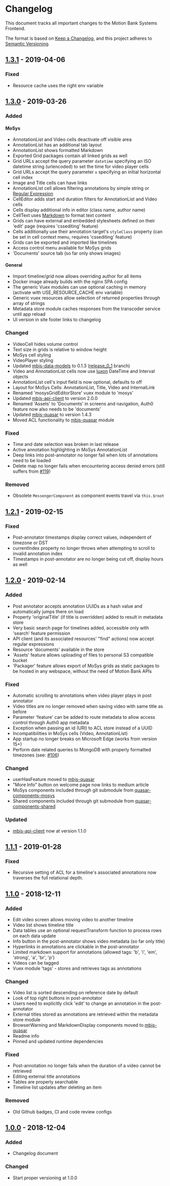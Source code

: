 # Changelog

This document tracks all important changes to the Motion
Bank Systems Frontend.

The format is based on
[Keep a Changelog](https://keepachangelog.com/en/1.0.0/),
and this project adheres to
[Semantic Versioning](https://semver.org/spec/v2.0.0.html).

## [1.3.1] - 2019-04-06

### Fixed

- Resource cache uses the right env variable


## [1.3.0] - 2019-03-26

### Added

#### MoSys

- AnnotationList and Video cells deactivate off visible area
- AnnotationList has an additional tab layout
- AnnotationList shows formatted Markdown
- Exported Grid packages contain all linked grids as well
- Grid URLs accept the query parameter `datetime` specifying an
ISO datetime string (urlencoded) to set the time for video
player cells
- Grid URLs accept the query parameter `x` specifying an initial
horizontal cell index
- Image and Title cells can have links
- AnnotationList cell allows filtering annotations by simple
string or [Regular Expression](https://www.regular-expressions.info/quickstart.html)
- CellEditor adds start and duration filters for AnnotationList
and Video cells
- Cells display additional info in editor (class name, author name)
- CellText uses [Markdown](https://github.com/adam-p/markdown-here/wiki/Markdown-Cheatsheet)
to format text content
- Grids can have external and embedded stylesheets
defined on their 'edit' page (requires 'cssediting' feature)
- Cells additionally use their annotation target's
`styleClass` property (can be set in cell context menu,
requires 'cssediting' feature)
- Grids can be exported and imported like timelines
- Access control menu available for MoSys grids
- 'Documents' source tab (so far only shows images)

#### General

- Import timeline/grid now allows overriding author for all items
- Docker image already builds with the nginx SPA config
- The generic Vuex modules can use optional caching in memory
(activate with USE_RESOURCE_CACHE env variable)
- Generic vuex resources allow selection of returned
properties through array of strings
- Metadata store module caches responses from the
transcoder service until app reload
- UI version in site footer links to changelog

### Changed

- VideoCell hides volume control
- Text size in grids is relative to window height
- MoSys cell styling
- VideoPlayer styling
- Updated [mbjs-data-models](https://gitlab.rlp.net/motionbank/mbjs/data-models)
to 0.1.3 ([release_0_1](https://gitlab.rlp.net/motionbank/mbjs/data-models/commits/release_0_1)
branch)
- Video and AnnotationList cells now use [luxon](https://moment.github.io/luxon/)
DateTime and Interval objects
- AnnotationList cell's input field is now optional, defaults to off 
- Layout for MoSys Cells: AnnotationList, Title, Video and InternalLink
- Renamed 'mosysGridEditorStore' vuex module to 'mosys'
- Updated
[mbjs-api-client](https://gitlab.rlp.net/motionbank/mbjs/api-client)
to version 2.0.0
- Renamed 'Assets' to 'Documents' in screens and
navigation, Auth0 feature now also needs to be 'documents'
- Updated
[mbjs-quasar](https://gitlab.rlp.net/motionbank/mbjs/quasar)
to version 1.4.3
- Moved ACL functionality to
[mbjs-quasar](https://gitlab.rlp.net/motionbank/mbjs/quasar)
module

### Fixed

- Time and date selection was broken in last release
- Active annotation highlighting in MoSys AnnotationList
- Deep links into post-annotator no longer fail when
lots of annotations need to be loaded
- Delete map no longer fails when encountering access
denied errors (still suffers from
[#119](https://gitlab.rlp.net/motionbank/systems-frontend/issues/119))

### Removed

- Obsolete `MessengerComponent` as component events travel
via `this.$root`


## [1.2.1] - 2019-02-15

### Fixed

- Post-annotator timestamps display correct values,
independent of timezone or DST
- currentIndex property no longer throws when attempting
to scroll to invalid annotation index
- Timestamps in post-annotator are no longer being cut
off, display hours as well


## [1.2.0] - 2019-02-14

### Added

- Post annotator accepts annotation UUIDs as a hash
value and automatically jumps there on load
- Property 'originalTitle' (if title is overridden)
added to result in metadata store
- Very basic search page for timelines added,
accessible only with 'search' feature permission
- API client (and its associated resources' "find"
actions) now accept regular expressions
- Resource 'documents' available in the store
- 'Assets' feature allows uploading of files to
personal S3 compatible bucket
- 'Packager' feature allows export of MoSys grids
as static packages to be hosted in any webspace,
without the need of Motion Bank APIs

### Fixed

- Automatic scrolling to annotations when video
player plays in post annotator
- Video titles are no longer removed when saving
video with same title as before
- Parameter 'feature' can be added to route metadata
to allow access control through Auth0 app metadata
- Exception when passing an id (URI) to ACL store
instead of a UUID
- Incompatibilities in MoSys cells (Video,
AnnotationList)
- App startup no longer breaks on Microsoft Edge
(works from version 15+)
- Perform date related queries to MongoDB with
properly formatted timezones (see:
[#106](https://gitlab.rlp.net/motionbank/systems-frontend/issues/106))

### Changed

- userHasFeature moved to
[mbjs-quasar](https://gitlab.rlp.net/motionbank/mbjs/quasar)
- "More Info" button on welcome page now links to
medium article
- MoSys components included through git submodule from
[quasar-components-mosys](https://gitlab.rlp.net/motionbank/mbjs/quasar-components-mosys)
- Shared components included through git submodule from
[quasar-components-shared](https://gitlab.rlp.net/motionbank/mbjs/quasar-components-shared)

### Updated

- [mbjs-api-client](https://gitlab.rlp.net/motionbank/mbjs/api-client)
now at version 1.1.0


## [1.1.1] - 2019-01-28

### Fixed

- Recursive setting of ACL for a timeline's associated
annotations now traverses the full relational depth.


## [1.1.0] - 2018-12-11

### Added

- Edit video screen allows moving video to another timeline
- Video list shows timeline title
- Data tables use an optional requestTransform function
to process rows on each data update
- Info button in the post-annotator shows video metadata
(so far only title)
- Hyperlinks in annotations are clickable in the
post-annotator
- Limited markdown support for annotations
(allowed tags: 'b', 'i', 'em', 'strong', 'a', 'br', 'p')
- Videos can be tagged
- Vuex module 'tags' - stores and retrieves tags as
annotations

### Changed

- Video list is sorted descending on reference
date by default
- Look of top right buttons in post-annotator
- Users need to explicitly click 'edit' to change
an annotation in the post-annotator
- External titles stored as annotations are retrieved
within the metadata store module
- BrowserWarning and MarkdownDisplay components moved to
[mbjs-quasar](https://gitlab.rlp.net/motionbank/mbjs/quasar)
- Readme info
- Pinned and updated runtime dependencies

### Fixed

- Post-annotation no longer fails when the duration
of a video cannot be retrieved
- Editing external title annotations
- Tables are properly searchable
- Timeline list updates after deleting an item

### Removed

- Old Github badges, CI and code review configs


## [1.0.0] - 2018-12-04

### Added

- Changelog document

### Changed

- Start proper versioning at 1.0.0


[Unreleased]: https://gitlab.rlp.net/motionbank/systems-frontend/compare/v1.3.1...master
[1.3.1]: https://gitlab.rlp.net/motionbank/systems-frontend/compare/v1.3.0...v1.3.1
[1.3.0]: https://gitlab.rlp.net/motionbank/systems-frontend/compare/v1.2.1...v1.3.0
[1.2.1]: https://gitlab.rlp.net/motionbank/systems-frontend/compare/v1.2.0...v1.2.1
[1.2.0]: https://gitlab.rlp.net/motionbank/systems-frontend/compare/v1.1.1...v1.2.0
[1.1.1]: https://gitlab.rlp.net/motionbank/systems-frontend/compare/v1.1.0...v1.1.1
[1.1.0]: https://gitlab.rlp.net/motionbank/systems-frontend/compare/v1.0.0...v1.1.0
[1.0.0]: https://gitlab.rlp.net/motionbank/systems-frontend/compare/initial...v1.0.0
